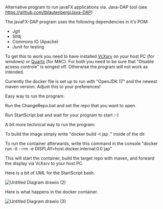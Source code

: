 Alternative program to run javaFX applications via. Java-DAP tool (see https://github.com/tblautenberg/Java-DAP)

The javaFX-DAP program uses the following dependencies in it's POM:

* Jgit
* Slf4j
* Commons IO (Apache)
* Junit for testing

To get this to work you need to have installed [VcXsrv](https://sourceforge.net/projects/vcxsrv/) on your host PC (for windows) or [Quartz](https://www.xquartz.org) (for MAC). For both you need to be sure that "Disable acsess controle" is winged off. Otherwise the program will not work as intended.

Currently the docker file is set up to run with "OpenJDK 17" and the newest maven version. Adjust this to your preferences!

Easy way to run the program:

Run the ChangeRepo.bat and set the repo that you want to open.

Run StartScript.bat and wait for your program to start :-)

A bit more technical way to run the program:

To build the image simply write "docker build -t jap ." inside of the dir. 

To run the container afterwards, write this command in the console "docker run -it --rm -e DISPLAY=host.docker.internal:0.0 jap"

This will start the container, build the target repo with maven, and forward the display via VcXsrv to your host PC.

Here is a bit of UML for the StartScript bash.

![Untitled Diagram drawio (2)](https://github.com/tblautenberg/JavaFX-DAP/assets/109878505/d72ff459-9e4e-43c2-8cc1-13ea8e525bf2)


Here is what happens in the docker container.


![Untitled Diagram drawio (3)](https://github.com/tblautenberg/JavaFX-DAP/assets/109878505/2b3563e6-679a-447f-b6d2-2938ffcf2c2d)
